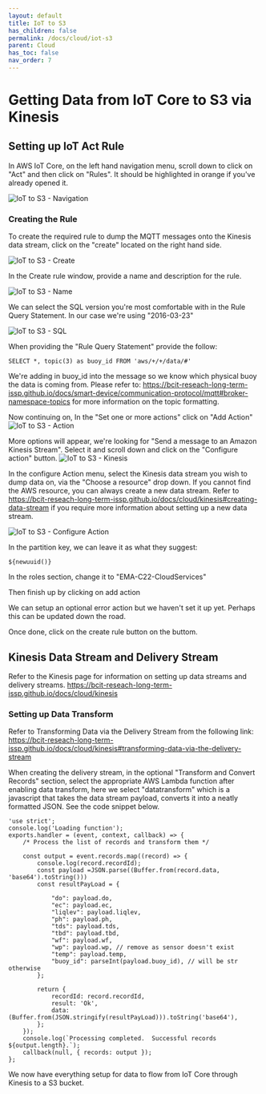 ```yaml
---
layout: default
title: IoT to S3
has_children: false
permalink: /docs/cloud/iot-s3
parent: Cloud
has_toc: false
nav_order: 7
---
```


# Getting Data from IoT Core to S3 via Kinesis

## Setting up IoT Act Rule
In AWS IoT Core, on the left hand navigation menu, scroll down to click on "Act" and then click on "Rules". It should be highlighted in orange if you've already opened it.

![IoT to S3 - Navigation](https://raw.githubusercontent.com/BCIT-Reseach-Long-Term-ISSP/bcit-reseach-long-term-issp.github.io/master/cloud/assets/IoT_to_S3.PNG)

### Creating the Rule
To create the required rule to dump the MQTT messages onto the Kinesis data stream, click on the "create" located on the right hand side.

![IoT to S3 - Create](https://raw.githubusercontent.com/BCIT-Reseach-Long-Term-ISSP/bcit-reseach-long-term-issp.github.io/master/cloud/assets/IoT_to_S3_create.PNG)

In the Create rule window, provide a name and description for the rule.

![IoT to S3 - Name](https://raw.githubusercontent.com/BCIT-Reseach-Long-Term-ISSP/bcit-reseach-long-term-issp.github.io/master/cloud/assets/IoT_to_S3_name.PNG)

We can select the SQL version you're most comfortable with in the Rule Query Statement. In our case we're using "2016-03-23"

![IoT to S3 - SQL](https://raw.githubusercontent.com/BCIT-Reseach-Long-Term-ISSP/bcit-reseach-long-term-issp.github.io/master/cloud/assets/IoT_to_S3_sql.PNG)

When providing the "Rule Query Statement" provide the follow:
```
SELECT *, topic(3) as buoy_id FROM 'aws/+/+/data/#'
```

We're adding in buoy_id into the message so we know which physical buoy the data is coming from.
Please refer to: https://bcit-reseach-long-term-issp.github.io/docs/smart-device/communication-protocol/mqtt#broker-namespace-topics for more information on the topic formatting.

Now continuing on, In the "Set one or more actions" click on "Add Action"
![IoT to S3 - Action](https://raw.githubusercontent.com/BCIT-Reseach-Long-Term-ISSP/bcit-reseach-long-term-issp.github.io/master/cloud/assets/IoT_to_S3_action.PNG)

More options will appear, we're looking for "Send a message to an Amazon Kinesis Stream". Select it and scroll down and click on the "Configure action" button.
![IoT to S3 - Kinesis](https://raw.githubusercontent.com/BCIT-Reseach-Long-Term-ISSP/bcit-reseach-long-term-issp.github.io/master/cloud/assets/IoT_to_S3_kinesis.PNG)

In the configure Action menu, select the Kinesis data stream you wish to dump data on, via the "Choose a resource" drop down. If you cannot find the AWS resource, you can always create a new data stream. Refer to https://bcit-reseach-long-term-issp.github.io/docs/cloud/kinesis#creating-data-stream if you require more information about setting up a new data stream.

![IoT to S3 - Configure Action](https://raw.githubusercontent.com/BCIT-Reseach-Long-Term-ISSP/bcit-reseach-long-term-issp.github.io/master/cloud/assets/IoT_to_S3_action2.PNG)

In the partition key, we can leave it as what they suggest:
```
${newuuid()}
```

In the roles section, change it to "EMA-C22-CloudServices"

Then finish up by clicking on add action

We can setup an optional error action but we haven't set it up yet. Perhaps this can be updated down the road.

Once done, click on the create rule button on the buttom. 

## Kinesis Data Stream and Delivery Stream
Refer to the Kinesis page for information on setting up data streams and delivery streams.
https://bcit-reseach-long-term-issp.github.io/docs/cloud/kinesis

### Setting up Data Transform
Refer to Transforming Data via the Delivery Stream from the following link:
https://bcit-reseach-long-term-issp.github.io/docs/cloud/kinesis#transforming-data-via-the-delivery-stream

When creating the delivery stream, in the optional "Transform and Convert Records" section, select the appropriate AWS Lambda function after enabling data transform, here we select "datatransform" which is a javascript that takes the data stream payload, converts it into a neatly formatted JSON. See the code snippet below.

```
'use strict';
console.log('Loading function');
exports.handler = (event, context, callback) => {
    /* Process the list of records and transform them */

    const output = event.records.map((record) => {
        console.log(record.recordId);
        const payload =JSON.parse((Buffer.from(record.data, 'base64').toString()))
        const resultPayLoad = {

            "do": payload.do,
            "ec": payload.ec,
            "liqlev": payload.liqlev,
            "ph": payload.ph,
            "tds": payload.tds,
            "tbd": payload.tbd,
            "wf": payload.wf,
            "wp": payload.wp, // remove as sensor doesn't exist
            "temp": payload.temp,
            "buoy_id": parseInt(payload.buoy_id), // will be str otherwise
        };
        
        return {
            recordId: record.recordId,
            result: 'Ok',
            data: (Buffer.from(JSON.stringify(resultPayLoad))).toString('base64'),
        };
    });
    console.log(`Processing completed.  Successful records ${output.length}.`);
    callback(null, { records: output });
};
```

We now have everything setup for data to flow from IoT Core through Kinesis to a S3 bucket.

